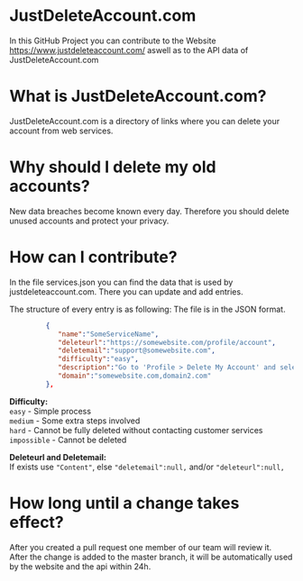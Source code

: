 # JustDeleteAccount.com
In this GitHub Project you can contribute to the Website https://www.justdeleteaccount.com/ aswell as to the API data of JustDeleteAccount.com

# What is JustDeleteAccount.com?
JustDeleteAccount.com is a directory of links where you can delete your account from web services.

# Why should I delete my old accounts?
New data breaches become known every day. Therefore you should delete unused accounts and protect your privacy.

# How can I contribute?
In the file services.json you can find the data that is used by justdeleteaccount.com.
There you can update and add entries.

The structure of every entry is as following:
The file is in the JSON format.

```json
         {
            "name":"SomeServiceName",
            "deleteurl":"https://somewebsite.com/profile/account",
            "deletemail":"support@somewebsite.com",
            "difficulty":"easy",
            "description":"Go to 'Profile > Delete My Account' and select why you are deleting your account.",
            "domain":"somewebsite.com,domain2.com"
         },
```
**Difficulty:**  
`easy` - Simple process  
`medium` - Some extra steps involved  
`hard` - Cannot be fully deleted without contacting customer services  
`impossible` - Cannot be deleted  

**Deleteurl and Deletemail:**  
If exists use `"Content"`, else `"deletemail":null,` and/or `"deleteurl":null,`

# How long until a change takes effect?
After you created a pull request one member of our team will review it.  
After the change is added to the master branch, it will be automatically used by the website and the api within 24h.
